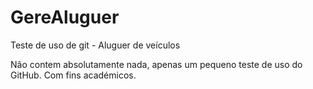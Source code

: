 # GereAluguer
Teste de uso de git - Aluguer de veículos

Não contem absolutamente nada, apenas um pequeno teste de uso do GitHub.
Com fins académicos.
